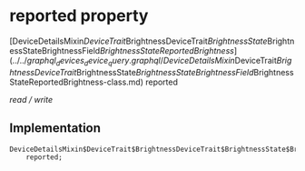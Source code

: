 


# reported property






[DeviceDetailsMixin$DeviceTrait$BrightnessDeviceTrait$BrightnessState$BrightnessStateBrightnessField$BrightnessStateReportedBrightness](../../graphql_devices_device_query.graphql/DeviceDetailsMixin$DeviceTrait$BrightnessDeviceTrait$BrightnessState$BrightnessStateBrightnessField$BrightnessStateReportedBrightness-class.md) reported
  
_read / write_






## Implementation

```dart
DeviceDetailsMixin$DeviceTrait$BrightnessDeviceTrait$BrightnessState$BrightnessStateBrightnessField$BrightnessStateReportedBrightness
    reported;


```







